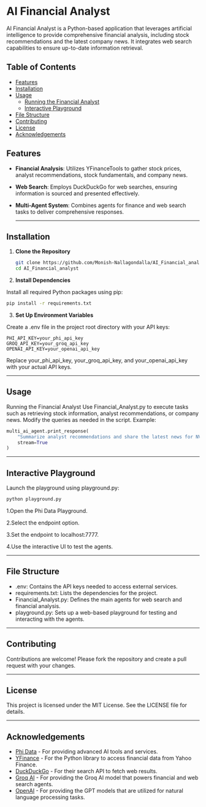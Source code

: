 # AI Financial Analyst

AI Financial Analyst is a Python-based application that leverages artificial intelligence to provide comprehensive financial analysis, including stock recommendations and the latest company news. It integrates web search capabilities to ensure up-to-date information retrieval.

## Table of Contents

- [Features](#features)
- [Installation](#installation)
- [Usage](#usage)
  - [Running the Financial Analyst](#running-the-financial-analyst)
  - [Interactive Playground](#interactive-playground)
- [File Structure](#file-structure)
- [Contributing](#contributing)
- [License](#license)
- [Acknowledgements](#acknowledgements)

## Features

- **Financial Analysis**: Utilizes YFinanceTools to gather stock prices, analyst recommendations, stock fundamentals, and company news.
- **Web Search**: Employs DuckDuckGo for web searches, ensuring information is sourced and presented effectively.
- **Multi-Agent System**: Combines agents for finance and web search tasks to deliver comprehensive responses.

  ---

## Installation

1. **Clone the Repository**

   ```bash
   git clone https://github.com/Monish-Nallagondalla/AI_Financial_analyst.git
   cd AI_Financial_analyst
   ```

2. **Install Dependencies**

Install all required Python packages using pip:

```bash
pip install -r requirements.txt
```
3. **Set Up Environment Variables**

Create a .env file in the project root directory with your API keys:
```env
PHI_API_KEY=your_phi_api_key
GROQ_API_KEY=your_groq_api_key
OPENAI_API_KEY=your_openai_api_key
```
Replace your_phi_api_key, your_groq_api_key, and your_openai_api_key with your actual API keys.

---

## Usage
Running the Financial Analyst
Use Financial_Analyst.py to execute tasks such as retrieving stock information, analyst recommendations, or company news. Modify the queries as needed in the script.
Example:
```python
multi_ai_agent.print_response(
    "Summarize analyst recommendations and share the latest news for NVDA",
    stream=True
)
```

---

## Interactive Playground
Launch the playground using playground.py:

```bash
python playground.py
```
1.Open the Phi Data Playground.

2.Select the endpoint option.

3.Set the endpoint to localhost:7777.

4.Use the interactive UI to test the agents.

---

## File Structure

- .env: Contains the API keys needed to access external services.
- requirements.txt: Lists the dependencies for the project.
- Financial_Analyst.py: Defines the main agents for web search and financial analysis.
- playground.py: Sets up a web-based playground for testing and interacting with the agents.

---

## Contributing
Contributions are welcome! Please fork the repository and create a pull request with your changes.

---

## License
This project is licensed under the MIT License. See the LICENSE file for details.

---

## Acknowledgements

- [Phi Data](https://phi.com) - For providing advanced AI tools and services.
- [YFinance](https://pypi.org/project/yfinance/) - For the Python library to access financial data from Yahoo Finance.
- [DuckDuckGo](https://pypi.org/project/duckduckgo-search/) - For their search API to fetch web results.
- [Groq AI](https://groq.com) - For providing the Groq AI model that powers financial and web search agents.
- [OpenAI](https://openai.com) - For providing the GPT models that are utilized for natural language processing tasks.
